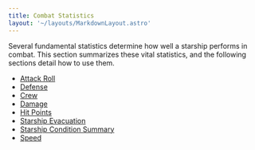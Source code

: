 ```yaml
---
title: Combat Statistics
layout: '~/layouts/MarkdownLayout.astro'
---
```

Several fundamental statistics determine how well a starship performs in
combat. This section summarizes these vital statistics, and the following
sections detail how to use them.

  * [ Attack Roll ](/future.d20.srd/starships/combat/combat.statistics/attack.roll)
  * [ Defense ](/future.d20.srd/starships/combat/combat.statistics/defense)
  * [ Crew ](/future.d20.srd/starships/combat/combat.statistics/crew)
  * [ Damage ](/future.d20.srd/starships/combat/combat.statistics/damage)
  * [ Hit Points ](/future.d20.srd/starships/combat/combat.statistics/hit.points)
  * [ Starship Evacuation ](/future.d20.srd/starships/combat/combat.statistics/starship.evacuation)
  * [ Starship Condition Summary ](/future.d20.srd/starships/combat/combat.statistics/starship.condition.summary)
  * [ Speed ](/future.d20.srd/starships/combat/combat.statistics/speed)

